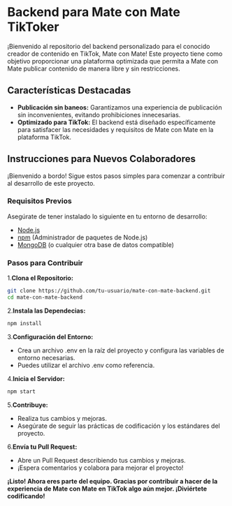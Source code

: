 # Backend para Mate con Mate TikToker

¡Bienvenido al repositorio del backend personalizado para el conocido creador de contenido en TikTok, Mate con Mate! Este proyecto tiene como objetivo proporcionar una plataforma optimizada que permita a Mate con Mate publicar contenido de manera libre y sin restricciones.

## Características Destacadas
- **Publicación sin baneos:** Garantizamos una experiencia de publicación sin inconvenientes, evitando prohibiciones innecesarias.
- **Optimizado para TikTok:** El backend está diseñado específicamente para satisfacer las necesidades y requisitos de Mate con Mate en la plataforma TikTok.

## Instrucciones para Nuevos Colaboradores

¡Bienvenido a bordo! Sigue estos pasos simples para comenzar a contribuir al desarrollo de este proyecto.

### Requisitos Previos
Asegúrate de tener instalado lo siguiente en tu entorno de desarrollo:
- [Node.js](https://nodejs.org/)
- [npm](https://www.npmjs.com/) (Administrador de paquetes de Node.js)
- [MongoDB](https://www.mongodb.com/) (o cualquier otra base de datos compatible)

### Pasos para Contribuir

1.**Clona el Repositorio:**
   ```bash
   git clone https://github.com/tu-usuario/mate-con-mate-backend.git
   cd mate-con-mate-backend
```
2.**Instala las Dependecias:**
```bash
npm install
```
3.**Configuración del Entorno:**
  - Crea un archivo .env en la raíz del proyecto y configura las variables de entorno necesarias.
  - Puedes utilizar el archivo .env como referencia.

4.**Inicia el Servidor:**
```bash
npm start
```
5.**Contribuye:**
- Realiza tus cambios y mejoras.
- Asegúrate de seguir las prácticas de codificación y los estándares del proyecto.

6.**Envía tu Pull Request:**
- Abre un Pull Request describiendo tus cambios y mejoras.
- ¡Espera comentarios y colabora para mejorar el proyecto!

**¡Listo! Ahora eres parte del equipo. Gracias por contribuir a hacer de la experiencia de Mate con Mate en TikTok algo aún mejor. ¡Diviértete codificando!**
